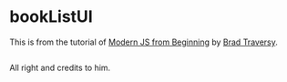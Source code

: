 # bookListUI

This is from the tutorial of <a href="https://www.udemy.com/modern-javascript-from-the-beginning" target="_blank">Modern JS from Beginning</a> by 
<a href="https://www.traversymedia.com/">Brad Traversy</a>.

  <a href="https://i.udemycdn.com/user/200_H/21681922_4513_5.jpg">
    <img src="https://i.udemycdn.com/user/200_H/21681922_4513_5.jpg" alt=""></a>

All right and credits to him.
